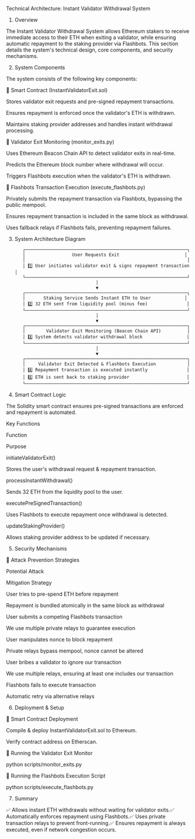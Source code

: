 Technical Architecture: Instant Validator Withdrawal System

1. Overview

The Instant Validator Withdrawal System allows Ethereum stakers to receive immediate access to their ETH when exiting a validator, while ensuring automatic repayment to the staking provider via Flashbots. This section details the system's technical design, core components, and security mechanisms.

2. System Components

The system consists of the following key components:

🔹 Smart Contract (InstantValidatorExit.sol)

Stores validator exit requests and pre-signed repayment transactions.

Ensures repayment is enforced once the validator's ETH is withdrawn.

Maintains staking provider addresses and handles instant withdrawal processing.

🔹 Validator Exit Monitoring (monitor_exits.py)

Uses Ethereum Beacon Chain API to detect validator exits in real-time.

Predicts the Ethereum block number where withdrawal will occur.

Triggers Flashbots execution when the validator's ETH is withdrawn.

🔹 Flashbots Transaction Execution (execute_flashbots.py)

Privately submits the repayment transaction via Flashbots, bypassing the public mempool.

Ensures repayment transaction is included in the same block as withdrawal.

Uses fallback relays if Flashbots fails, preventing repayment failures.

3. System Architecture Diagram

          ┌──────────────────────────────────────────────────────────────┐
          │                  User Requests Exit                         │
          │                                                              │
          │ 1️⃣ User initiates validator exit & signs repayment transaction │
          └──────────────────────────────────────────────────────────────┘
                                      │
                                      ▼
          ┌──────────────────────────────────────────────────────────────┐
          │       Staking Service Sends Instant ETH to User             │
          │ 2️⃣ 32 ETH sent from liquidity pool (minus fee)               │
          └──────────────────────────────────────────────────────────────┘
                                      │
                                      ▼
          ┌──────────────────────────────────────────────────────────────┐
          │        Validator Exit Monitoring (Beacon Chain API)          │
          │ 3️⃣ System detects validator withdrawal block                 │
          └──────────────────────────────────────────────────────────────┘
                                      │
                                      ▼
          ┌──────────────────────────────────────────────────────────────┐
          │     Validator Exit Detected & Flashbots Execution            │
          │ 4️⃣ Repayment transaction is executed instantly               │
          │ 5️⃣ ETH is sent back to staking provider                      │
          └──────────────────────────────────────────────────────────────┘

4. Smart Contract Logic

The Solidity smart contract ensures pre-signed transactions are enforced and repayment is automated.

Key Functions

Function

Purpose

initiateValidatorExit()

Stores the user's withdrawal request & repayment transaction.

processInstantWithdrawal()

Sends 32 ETH from the liquidity pool to the user.

executePreSignedTransaction()

Uses Flashbots to execute repayment once withdrawal is detected.

updateStakingProvider()

Allows staking provider address to be updated if necessary.

5. Security Mechanisms

🚀 Attack Prevention Strategies

Potential Attack

Mitigation Strategy

User tries to pre-spend ETH before repayment

Repayment is bundled atomically in the same block as withdrawal

User submits a competing Flashbots transaction

We use multiple private relays to guarantee execution

User manipulates nonce to block repayment

Private relays bypass mempool, nonce cannot be altered

User bribes a validator to ignore our transaction

We use multiple relays, ensuring at least one includes our transaction

Flashbots fails to execute transaction

Automatic retry via alternative relays

6. Deployment & Setup

📌 Smart Contract Deployment

Compile & deploy InstantValidatorExit.sol to Ethereum.

Verify contract address on Etherscan.

📌 Running the Validator Exit Monitor

python scripts/monitor_exits.py

📌 Running the Flashbots Execution Script

python scripts/execute_flashbots.py

7. Summary

✅ Allows instant ETH withdrawals without waiting for validator exits.✅ Automatically enforces repayment using Flashbots.✅ Uses private transaction relays to prevent front-running.✅ Ensures repayment is always executed, even if network congestion occurs.
